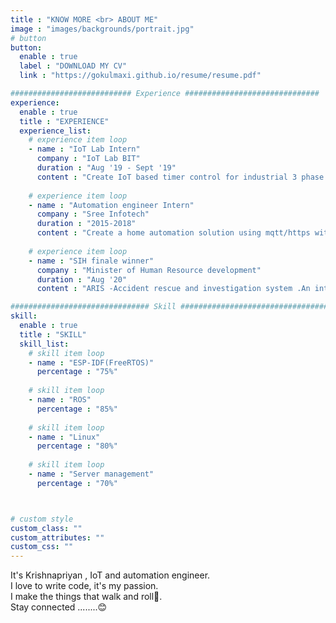 ```yaml
---
title : "KNOW MORE <br> ABOUT ME"
image : "images/backgrounds/portrait.jpg"
# button
button:
  enable : true
  label : "DOWNLOAD MY CV"
  link : "https://gokulmaxi.github.io/resume/resume.pdf"

########################### Experience ##############################
experience:
  enable : true
  title : "EXPERIENCE"
  experience_list:
    # experience item loop
    - name : "IoT Lab Intern"
      company : "IoT Lab BIT"
      duration : "Aug '19 - Sept '19"
      content : "Create IoT based timer control for industrial 3 phase systems and monitor various parameters from those also to store them in a database and analyse them."
      
    # experience item loop
    - name : "Automation engineer Intern"
      company : "Sree Infotech"
      duration : "2015-2018"
      content : "Create a home automation solution using mqtt/https within a local network using flutter and angular as frontend and nodejs ,mongodb for backend."
      
    # experience item loop
    - name : "SIH finale winner"
      company : "Minister of Human Resource development"
      duration : "Aug '20"
      content : "ARIS -Accident rescue and investigation system .An intelligent and fast accident detection without relying on any existing infrastructure using self healing mesh networks."

############################### Skill #################################
skill:
  enable : true
  title : "SKILL"
  skill_list:
    # skill item loop
    - name : "ESP-IDF(FreeRTOS)"
      percentage : "75%"
      
    # skill item loop
    - name : "ROS"
      percentage : "85%"
      
    # skill item loop
    - name : "Linux"
      percentage : "80%"
      
    # skill item loop
    - name : "Server management"
      percentage : "70%"



# custom style
custom_class: "" 
custom_attributes: "" 
custom_css: ""
---
```


It's Krishnapriyan , IoT and automation engineer. <br>I love to write code, it's my passion. <br>I make the things that walk and roll🤖. <br>Stay connected ........😊
